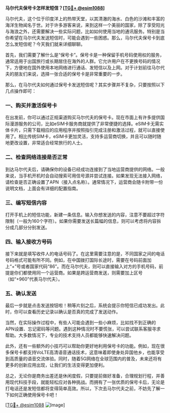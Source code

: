 **马尔代夫保号卡怎样发短信？[[TG💪+ @esim1088](https://t.me/s/esim1088)]**

马尔代夫，这个位于印度洋上的热带天堂，以其清澈的海水、白色的沙滩和丰富的海洋生物闻名于世。对于许多游客来说，来到这样一个美丽的国家，除了享受阳光与海浪之外，还需要解决一些实际问题，比如如何使用当地的通讯服务。特别是当你希望在马尔代夫发送短信时，可能会遇到一些困惑。那么，马尔代夫保号卡到底怎么发短信呢？今天我们就来详细聊聊。

首先，我们需要了解什么是“保号卡”。保号卡是一种保留手机号码使用权的服务，通常适用于出国旅行或长期居住在海外的人群。它允许用户在不更换号码的情况下，方便地在国外使用本地网络进行通话、发短信以及上网。对于计划前往马尔代夫的朋友们来说，选择一张合适的保号卡是非常重要的一步。

那么，在马尔代夫如何通过保号卡发送短信呢？其实步骤并不复杂，只要按照以下几点操作即可：

### 一、购买并激活保号卡

在出发前，你可以通过正规渠道购买马尔代夫的保号卡。现在市面上有许多提供国际漫游服务的公司，比如eSIM卡服务商就提供了非常便捷的选择。eSIM卡无需实体卡片，只需下载相应的应用程序并按照指引完成注册和激活过程，就可以直接使用了。相比传统SIM卡，eSIM卡更加灵活，支持多运营商切换，并且可以随时随地更改设置，非常适合经常旅行的人士。

### 二、检查网络连接是否正常

到达马尔代夫后，请确保你的设备已经成功连接到了当地运营商提供的网络。一般来说，当手机开机时会自动搜索可用信号源并尝试连接。如果发现无法接入网络，请检查是否正确设置了APN（接入点名称）。通常情况下，运营商会随卡附带一份说明文档，上面会有详细的配置指南。

### 三、编写短信内容

打开手机上的短信功能，新建一条信息。输入你想发送的内容，注意不要超过字符限制（一般为160个字符）。如果你需要发送长篇幅的信息，则可以考虑将内容拆分成几部分分别发送。

### 四、输入接收方号码

接下来就是填写收件人的电话号码了。在这里需要注意的是，不同国家之间的电话号码格式可能有所不同。例如，在中国拨打国际长途时，需要在号码前面加上“+”号或者国家代码“86”。而在马尔代夫，则可以直接输入对方的手机号码，前提是你们都使用同一个运营商。如果是跨运营商发送，则需要加上区号（如“+960”代表马尔代夫）。

### 五、确认发送

最后一步就是点击发送按钮啦！稍等片刻之后，系统会提示你短信已成功发出。此时，你可以查看历史记录以确认是否真的完成了发送动作。

当然，在实际操作过程中，有些人可能会遇到一些小麻烦，比如找不到正确的APN设置、忘记密码等问题。遇到这种情况时不要慌张，可以尝试联系客服寻求帮助。大多数情况下，专业的技术支持人员都能够快速解决问题。

此外，还有一些额外的小技巧可以帮助你更好地利用保号卡的功能。例如，现在很多保号卡都支持VoLTE高清语音通话技术，这意味着即使身处异国他乡，也能享受到高质量的语音交流体验。同时，随着5G网络在全球范围内的普及，未来还将有更多的创新应用出现，让我们的生活变得更加便利。

总之，无论你是商务出差还是休闲度假，只要提前做好准备，合理规划行程，并善用现代科技手段，就能轻松应对各种挑战。而拥有了一张优质的保号卡后，无论是打电话还是发短信都将变得简单高效。所以，下次去马尔代夫之前，不妨先了解一下如何正确使用保号卡吧！

[[TG💪+ @esim1088](https://t.me/s/esim1088) ![Image](https://i.postimg.cc/4NQfJmqS/Snipaste-2025-05-13-00-14-12.png)]